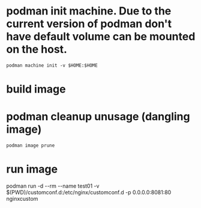 # podman init machine. Due to the current version of podman don't have default volume can be mounted on the host. 
```
podman machine init -v $HOME:$HOME
```
# build image


# podman cleanup unusage (dangling image)
```
podman image prune
```
 


# run image
podman run -d --rm --name test01 -v $(PWD)/customconf.d:/etc/nginx/customconf.d -p 0.0.0.0:8081:80 nginxcustom